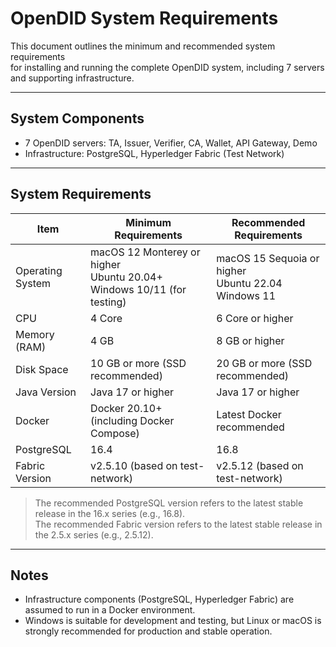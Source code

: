# OpenDID System Requirements

This document outlines the minimum and recommended system requirements  
for installing and running the complete OpenDID system, including 7 servers and supporting infrastructure.

---

## System Components

- 7 OpenDID servers: TA, Issuer, Verifier, CA, Wallet, API Gateway, Demo
- Infrastructure: PostgreSQL, Hyperledger Fabric (Test Network)

---

## System Requirements

| Item              | Minimum Requirements                                                        | Recommended Requirements                                 |
|-------------------|-----------------------------------------------------------------------------|----------------------------------------------------------|
| Operating System  | macOS 12 Monterey or higher<br>Ubuntu 20.04+<br>Windows 10/11 (for testing) | macOS 15 Sequoia or higher<br>Ubuntu 22.04<br>Windows 11 |
| CPU               | 4 Core                                                                      | 6 Core or higher                                         |
| Memory (RAM)      | 4 GB                                                                        | 8 GB or higher                                           |
| Disk Space        | 10 GB or more (SSD recommended)                                             | 20 GB or more (SSD recommended)                          |
| Java Version      | Java 17 or higher                                                           | Java 17 or higher                                        |
| Docker            | Docker 20.10+ (including Docker Compose)                                    | Latest Docker recommended                                |
| PostgreSQL        | 16.4                                                                         | 16.8                                                     |
| Fabric Version    | v2.5.10 (based on test-network)                                              | v2.5.12 (based on test-network)                          |

> The recommended PostgreSQL version refers to the latest stable release in the 16.x series (e.g., 16.8).  
> The recommended Fabric version refers to the latest stable release in the 2.5.x series (e.g., 2.5.12).

---

## Notes

- Infrastructure components (PostgreSQL, Hyperledger Fabric) are assumed to run in a Docker environment.
- Windows is suitable for development and testing, but Linux or macOS is strongly recommended for production and stable operation.
